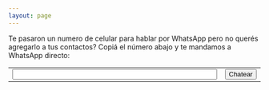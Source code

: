 ```yaml
---
layout: page
---
```


Te pasaron un numero de celular para hablar por WhatsApp pero no querés agregarlo a tus contactos?
Copiá el número abajo y te mandamos a WhatsApp directo:

<!-- why this table has a order? -->
<table>
    <tr style="border: none !important; ">
        <td style="width: 100%;">
            <input id="phone" onpaste="go()" oninput="go()" style="width: 100%;">
        </td>
        <td style="width: 1%">
            <button onclick="go()" class="btn btn-green">Chatear</button>
        </td>
    </tr>
</table>

<p id="status" style="display: none;">
</p>

<p id="reader" style="display: none;">
</p>

<script>
    // on document loaded, check if the URL has a query parameter and if so, set the value of the input field
    document.addEventListener("DOMContentLoaded", function () {
        
        if (window.location.search.startsWith('?')) {
            document.getElementById("phone").value = window.location.search.substring(1);
            go();
        }
    });

    function setStatus(text) {
        document.getElementById("status").innerHTML = text;
        if (text.length > 0) {
            document.getElementById("status").style.display = "block";
        } else {
            document.getElementById("status").style.display = "none";
        }
    }

    async function setReaderUrl(url, href, copy) {
        document.getElementById("reader").innerHTML = href;
        document.getElementById("reader").style.display = "block";
        if (copy) {
            if (navigator.clipboard) {
                try {
                    await navigator.clipboard.writeText(href);
                    setStatus("✅ Immersive Reader URL copied to clipboard!");
                    // push the URL to the browser history so that the user can share the URL
                    history.pushState({}, null, "?url=" + url);
                } catch (e) {
                    setStatus("❌ Error copying to clipboard");
                }
            } else {
                setStatus("❔ Clipboard unavailable. Please copy the URL manually.");
            }
        }
    }

    function go() {
        setTimeout(async () => {
            var phone = document.getElementById("phone").value;
            if (phone.length == 0) {
                setStatus("");
                return;
            }
            // remove all non-numeric characters
            phone = phone.replace(/\D/g, '');
            // if phone starts with 15, remove it
            if (phone.startsWith("15")) {
                phone = phone.substring(2);
            }
            if (phone.length == 6) {
                phone = "11" + phone;
            }
            phone = "+54" + phone;
            var url = "https://wa.me/" + phone;
            window.location.href = url;
        }, 0);
    }

</script>